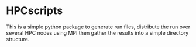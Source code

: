 # HPCscripts
This is a simple python package to generate run files, distribute the run over several HPC nodes using MPI then gather the results into a simple directory structure.